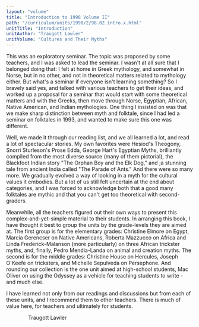```yaml
---
layout: "volume"
title: "Introduction to 1998 Volume II"
path: "/curriculum/units/1998/2/98.02.intro.x.html"
unitTitle: "Introduction"
unitAuthor: "Traugott Lawler"
unitVolume: "Cultures and Their Myths"
---
```

<body>
<p>
This was an exploratory seminar.  The topic was proposed by some teachers, and I was asked to lead the seminar.  I wasn't at all sure that I belonged doing that:  I felt at home in Greek mythology, and somewhat in Norse, but in no other, and not in theoretical matters related to mythology either.  But what's a seminar if everyone isn't learning something?  So I bravely said yes, and talked with various teachers to get their ideas, and worked up a proposal for a seminar that would start with some theoretical matters and with the Greeks, then move through Norse, Egyptian, African, Native American, and Indian mythologies.  One thing I insisted on was that we make sharp distinction between myth and folktale, since I had led a seminar on folktales in 1993, and wanted to make sure this one was different.
</p>
<p>
Well, we made it through our reading list, and we all learned a lot, and read a lot of spectacular stories.  My own favorites were Hesiod's Theogony, Snorri Sturleson's Prose Edda, George Hart's Egyptian Myths, brilliantly compiled from the most diverse source (many of them pictorial), the Blackfoot Indian story "The Orphan Boy and the Elk Dog," and ;a stunning tale from ancient India called "The Parade of Ants."  And there were so many more.  We gradually evolved a way of looking in a myth for the cultural values it embodies.  But a lot of us still felt uncertain at the end about categories, and I was forced to acknowledge both that a good many folktales are mythic and that you can't get too theoretical with second-graders.
</p>
<p>
Meanwhile, all the teachers figured out their own ways to present this complex-and-yet-simple material to their students.  In arranging this book, I have thought it best to group the units by the grade-levels they are aimed at.  The first group is for the elementary grades:  Christine Elmore on Egypt, Marcia Gerencser on Native Americans, Roberta Mazzucco on Africa and Linda Frederick-Malanson (more particularly) on three African trickster myths, and, finally, Pedro Mendia-Landa on animal and creation myths.  The second is for the middle grades:  Christine House on Hercules, Joseph O'Keefe on tricksters, and Michelle Sepulveda on Persephone.  And rounding our collection is the one unit aimed at high-school students, Mac Oliver on using the Odyssey as a vehicle for teaching students to write - and much else.
</p>
<p>
I have learned not only from our readings and discussions but from each of these units, and I recommend them to other teachers.  There is much of value here, for teachers and ultimately for students.
</p>
<p>
<font color="#ffffff" style="visibility:hidden;">
____
</font>
<font color="#ffffff" style="visibility:hidden;">
____
</font>
Traugott Lawler
</p>
</body>